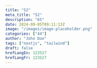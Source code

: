 ```yaml
---
title: "52"
meta_title: "52"
description: "65"
date: 2024-09-05T09:11:13Z
image: "/images/image-placeholder.png"
categories: ["44"]
author: "John Doe"
tags: ["nextjs", "tailwind"]
draft: false
hrefLangEn: 123527
hrefLangFr: 123527
---
```


